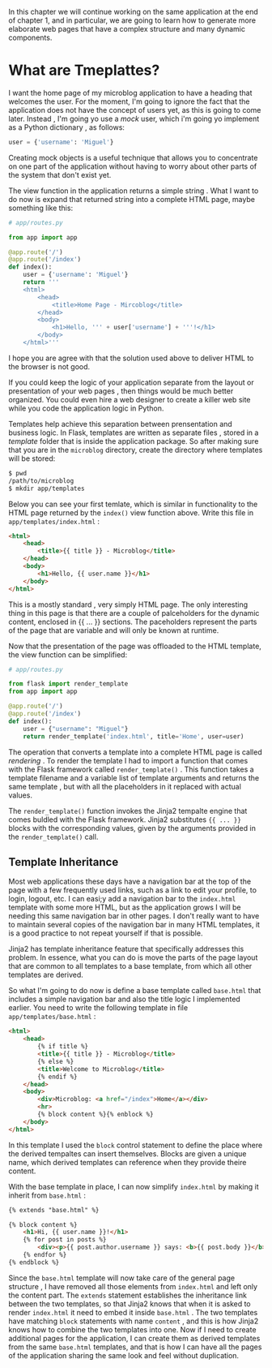 In this chapter we will continue working on the same application at the end of chapter 1, and in particular, we are going to learn how to generate more elaborate web pages that have a complex structure and many dynamic components.

# What are Tmeplattes?
I want the home page of my microblog application to have a heading that welcomes the user. For the moment, I'm going to ignore the fact that the application does not have the concept of users yet, as this is going to come later. Instead , I'm going yo use a *mock* user, which i'm going yo implement as a Python dictionary , as follows:
```python
user = {'username': 'Miguel'}
```
Creating mock objects is a useful technique that allows you to concentrate on one part of the application without having to worry about other parts of the system that don't exist yet. 

The view function in the application returns a simple string . What I want to do now is expand that returned string into a complete HTML page, maybe something like this:
```python
# app/routes.py

from app import app

@app.route('/')
@app.route('/index')
def index():
    user = {'username': 'Miguel'}
    return '''
    <html>
        <head>
            <title>Home Page - Mircoblog</title>
        </head>
        <body>
            <h1>Hello, ''' + user['username'] + '''!</h1>
        </body>
    </html>'''
```

I hope you are agree with that the solution used above to deliver HTML to the browser is not good. 

If you could keep the logic of your application separate from the layout or presentation of your web pages , then things would be much better organized. You could even hire a web designer to create a killer web site while you code the application logic in Python.

Templates help achieve this separation between prensentation and business logic. In Flask, templates are written as separate files , stored in a *template* folder that is inside the application package. So after making sure that you are in the `microblog` directory, create the directory where templates will be stored:

```bash
$ pwd
/path/to/microblog
$ mkdir app/templates
```

Below you can see your first temlate, which is similar in functionality to the HTML page returned by the `index()` view function above. Write this file in `app/templates/index.html` :

```html
<html>
    <head>
        <title>{{ title }} - Microblog</title>
    </head>
    <body>
        <h1>Hello, {{ user.name }}</h1>
    </body>
</html>
```
This is a mostly standard , very simply HTML page. The only interesting thing in this page is that there are a couple of palceholders for the dynamic content, enclosed in {{ ... }} sections. The paceholders represent the parts of the page that are variable and will only be known at runtime.

Now that the presentation of the page was offloaded to the HTML template, the view function can be simplified:

```python
# app/routes.py

from flask import render_template
from app import app

@app.route('/')
@app.route('/index')
def index():
    user = {"username": "Miguel"}
    return render_template('index.html', title='Home', user=user)
```

The operation that converts a template into a complete HTML page is called *rendering* . To render the template I had to import a function that comes with the Flask framework called `render_template()` . This function takes a template filename and a variable list of template arguments and returns the same template , but with all the placeholders in it replaced with actual values.

The `render_template()` function invokes the Jinja2 tempalte engine that comes buldled with the Flask framework. Jinja2 substitutes `{{ ... }}` blocks with the corresponding values, given by the arguments provided in the `render_template()` call.

## Template Inheritance
Most web applications these days have a navigation bar at the top of the page with a few frequently used links, such as a link to edit your profile, to login, logout, etc. I can easi;y add a navigation bar to the `index.html` template with some more HTML, but as the application grows I will be needing this same navigation bar in other pages. I don't really want to have to maintain several copies of the navigation bar in many HTML templates, it is a good practice to not repeat yourself if that is possible.

Jinja2 has template inheritance feature that specifically addresses this problem. In essence, what you can do is move the parts of the page layout that are common to all templates to a base template, from which all other templates are derived.

So what I'm going to do now is define a base template called `base.html` that includes a simple navigation bar and also the title logic I implemented earlier. You need to write the following template in file `app/templates/base.html` :

```html
<html>
    <head>
        {% if title %}
        <title>{{ title }} - Microblog</title>
        {% else %}
        <title>Welcome to Microblog</title>
        {% endif %}
    </head>
    <body>
        <div>Microblog: <a href="/index">Home</a></div>
        <hr>
        {% block content %}{% enblock %}
    </body>
</html>
```

In this template I used the `block` control statement to define the place where the derived tempaltes can insert themselves. Blocks are given a unique name, which derived templates can reference when they provide theire content.

With the base template in place, I can now simplify `index.html` by making it inherit from `base.html` :

```html
{% extends "base.html" %}

{% block content %}
    <h1>Hi, {{ user.name }}!</h1>
    {% for post in posts %}
        <div><p>{{ post.author.username }} says: <b>{{ post.body }}</b></p></div>
    {% endfor %}
{% endblock %}
```

Since the `base.html` template will now take care of the general page structure , I have removed all those elements from `index.html` and left only the content part. The `extends` statement establishes the inheritance link between the two templates, so that Jinja2 knows that when it is asked to render `index.html` it need to embed it inside `base.html` . The two templates have matching `block` statements with name `content` , and this is how Jinja2 knows how to combine the two templates into one. Now if I need to create additional pages for the application, I can create them as derived templates from the same `base.html` templates, and that is how I can have all the pages of the application sharing the same look and feel without duplication.


